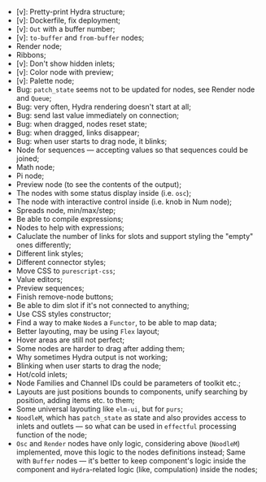 
* [v]: Pretty-print Hydra structure;
* [v]: Dockerfile, fix deployment;
* [v]: `Out` with a buffer number;
* [v]: `to-buffer` and `from-buffer` nodes;
* Render node;
* Ribbons;
* [v]: Don't show hidden inlets;
* [v]: Color node with preview;
* [v]: Palette node;
* Bug: `patch_state` seems not to be updated for nodes, see Render node and `Queue`;
* Bug: very often, Hydra rendering doesn't start at all;
* Bug: send last value immediately on connection;
* Bug: when dragged, nodes reset state;
* Bug: when dragged, links disappear;
* Bug: when user starts to drag node, it blinks;
* Node for sequences — accepting values so that sequences could be joined;
* Math node;
* Pi node;
* Preview node (to see the contents of the output);
* The nodes with some status display inside (i.e. `osc`);
* The node with interactive control inside (i.e. knob in Num node);
* Spreads node, min/max/step;
* Be able to compile expressions;
* Nodes to help with expressions;
* Caluclate the number of links for slots and support styling the "empty" ones differently;
* Different link styles;
* Different connector styles;
* Move CSS to `purescript-css`;
* Value editors;
* Preview sequences;
* Finish remove-node buttons;
* Be able to dim slot if it's not connected to anything;
* Use CSS styles constructor;
* Find a way to make `Node`s a `Functor`, to be able to map data;
* Better layouting, may be using `Flex` layout;
* Hover areas are still not perfect;
* Some nodes are harder to drag after adding them;
* Why sometimes Hydra output is not working;
* Blinking when user starts to drag the node;
* Hot/cold inlets;
* Node Families and Channel IDs could be parameters of toolkit etc.;
* Layouts are just positions bounds to components, unify searching by position, adding items etc. to them;
* Some universal layouting like `elm-ui`, but for `purs`;
* `NoodleM`, which has `patch_state` as state and also provides access to inlets and outlets — so what can be used in `effectful` processing function of the node;
* `Osc` and `Render` nodes have only logic, considering above (`NoodleM`) implemented, move this logic to the nodes definitions instead; Same with `Buffer` nodes — it's better to keep component's logic inside the component and `Hydra`-related logic (like, compulation) inside the nodes;